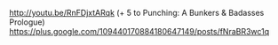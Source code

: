http://youtu.be/RnFDjxtARqk (+ 5 to Punching: A Bunkers &amp; Badasses Prologue) https://plus.google.com/109440170884180647149/posts/fNraBR3wc1q